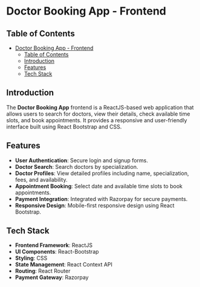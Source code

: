 # Doctor Booking App - Frontend

## Table of Contents
- [Doctor Booking App - Frontend](#doctor-booking-app---frontend)
  - [Table of Contents](#table-of-contents)
  - [Introduction](#introduction)
  - [Features](#features)
  - [Tech Stack](#tech-stack)
  

## Introduction
The **Doctor Booking App** frontend is a ReactJS-based web application that allows users to search for doctors, view their details, check available time slots, and book appointments. It provides a responsive and user-friendly interface built using React Bootstrap and CSS.

## Features
- **User Authentication**: Secure login and signup forms.
- **Doctor Search**: Search doctors by specialization.
- **Doctor Profiles**: View detailed profiles including name, specialization, fees, and availability.
- **Appointment Booking**: Select date and available time slots to book appointments.
- **Payment Integration**: Integrated with Razorpay for secure payments.
- **Responsive Design**: Mobile-first responsive design using React Bootstrap.

## Tech Stack
- **Frontend Framework**: ReactJS
- **UI Components**: React-Bootstrap
- **Styling**: CSS
- **State Management**: React Context API
- **Routing**: React Router
- **Payment Gateway**: Razorpay

